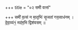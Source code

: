 +++
title = "०२ समी वत्सं"

+++
समी॑ व॒त्सं न मा॒तृभिः॑ सृ॒जता॑ गय॒साध॑नम् ।  
दे॒वा॒व्यं१॒॑ मद॑म॒भि द्विश॑वसम् ॥